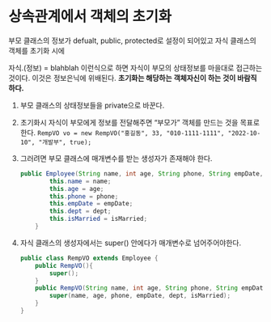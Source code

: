# 상속관계에서 객체의 초기화

부모 클래스의 정보가 defualt, public, protected로 설정이 되어있고 자식 클래스의 객체를 초기화 시에

자식.(정보) = blahblah 이런식으로 하면 자식이 부모의 상태정보를 마을대로 접근하는 것이다. 이것은 정보은닉에 위배된다. **초기화는 해당하는 객체자신이 하는 것이 바람직하다.**

1. 부모 클래스의 상태정보들을 private으로 바꾼다. 
2. 초기화시 자식이 부모에게 정보를 전달해주면 “부모가” 객체를 만드는 것을 목표로 한다.
`RempVO vo = new RempVO("홍길동", 33, "010-1111-1111", "2022-10-10", "개발부", true);`
3. 그러려면 부모 클래스에 매개변수를 받는 생성자가 존재해야 한다.
    
    ```java
    public Employee(String name, int age, String phone, String empDate, String dept, boolean isMarried){
            this.name = name;
            this.age = age;
            this.phone = phone;
            this.empDate = empDate;
            this.dept = dept;
            this.isMarried = isMarried;
        }
    ```
    
4. 자식 클래스의 생성자에서는 super() 안에다가 매개변수로 넘어주어야한다.
    
    ```java
    public class RempVO extends Employee {
        public RempVO(){
            super();
        }
        public RempVO(String name, int age, String phone, String empDate, String dept, boolean isMarried){
            super(name, age, phone, empDate, dept, isMarried);
        }
    }
    ```